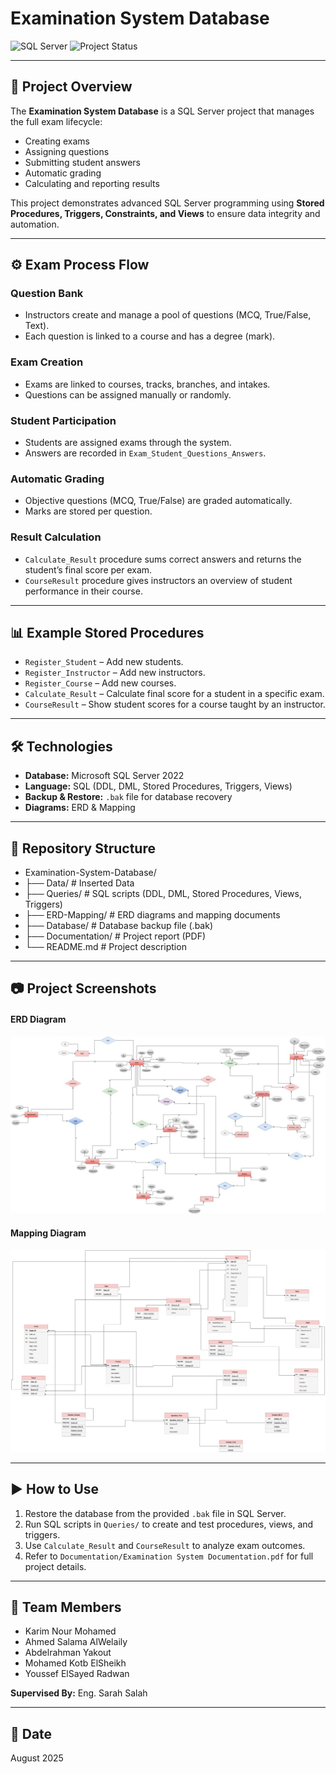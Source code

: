 # Examination System Database

![SQL Server](https://img.shields.io/badge/Database-SQL%20Server%202022-blue)
![Project Status](https://img.shields.io/badge/Status-Completed-green)

---

## 📌 Project Overview
The **Examination System Database** is a SQL Server project that manages the full exam lifecycle:

- Creating exams
- Assigning questions
- Submitting student answers
- Automatic grading
- Calculating and reporting results

This project demonstrates advanced SQL Server programming using **Stored Procedures, Triggers, Constraints, and Views** to ensure data integrity and automation.

---

## ⚙️ Exam Process Flow

### Question Bank
- Instructors create and manage a pool of questions (MCQ, True/False, Text).
- Each question is linked to a course and has a degree (mark).

### Exam Creation
- Exams are linked to courses, tracks, branches, and intakes.
- Questions can be assigned manually or randomly.

### Student Participation
- Students are assigned exams through the system.
- Answers are recorded in `Exam_Student_Questions_Answers`.

### Automatic Grading
- Objective questions (MCQ, True/False) are graded automatically.
- Marks are stored per question.

### Result Calculation
- `Calculate_Result` procedure sums correct answers and returns the student’s final score per exam.
- `CourseResult` procedure gives instructors an overview of student performance in their course.

---

## 📊 Example Stored Procedures

- `Register_Student` – Add new students.
- `Register_Instructor` – Add new instructors.
- `Register_Course` – Add new courses.
- `Calculate_Result` – Calculate final score for a student in a specific exam.
- `CourseResult` – Show student scores for a course taught by an instructor.

---

## 🛠️ Technologies

- **Database:** Microsoft SQL Server 2022
- **Language:** SQL (DDL, DML, Stored Procedures, Triggers, Views)
- **Backup & Restore:** `.bak` file for database recovery
- **Diagrams:** ERD & Mapping

---

## 📂 Repository Structure

- Examination-System-Database/
- ├── Data/ # Inserted Data
- ├── Queries/ # SQL scripts (DDL, DML, Stored Procedures, Views, Triggers)
- ├── ERD-Mapping/ # ERD diagrams and mapping documents
- ├── Database/ # Database backup file (.bak)
- ├── Documentation/ # Project report (PDF)
- └── README.md # Project description


---

## 📷 Project Screenshots

#### ERD Diagram
![ERD Diagram](ERD%20&%20Mapping/ERD.jpg)

#### Mapping Diagram
![Mapping Diagram](ERD%20&%20Mapping/Mapping.jpg)

---

## ▶️ How to Use

1. Restore the database from the provided `.bak` file in SQL Server.
2. Run SQL scripts in `Queries/` to create and test procedures, views, and triggers.
3. Use `Calculate_Result` and `CourseResult` to analyze exam outcomes.
4. Refer to `Documentation/Examination System Documentation.pdf` for full project details.

---

## 👥 Team Members

- Karim Nour Mohamed  
- Ahmed Salama AlWelaily  
- Abdelrahman Yakout  
- Mohamed Kotb ElSheikh  
- Youssef ElSayed Radwan  

**Supervised By:** Eng. Sarah Salah

---

## 📅 Date

August 2025
